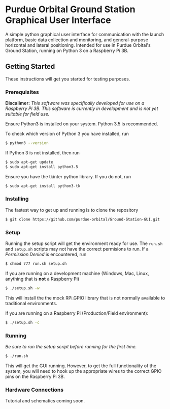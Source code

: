 # Purdue Orbital Ground Station Graphical User Interface

A simple python graphical user interface for communication with the launch platform, basic data collection and monitoring, and general-purpose horizontal and lateral positioning. Intended for use in Purdue Orbital's Ground Station, running on Python 3 on a Raspberry Pi 3B. 

## Getting Started

These instructions will get you started for testing purposes. 

### Prerequisites

__Discalimer:__ _This software was specifically developed for use on a Raspberry Pi 3B. This software is currently in development and is not yet suitable for field use._

Ensure Python3 is installed on your system. Python 3.5 is recommended.

To check which version of Python 3 you have installed, run 

```sh
$ python3 --version
```

If Python 3 is not installed, then run

```sh
$ sudo apt-get update
$ sudo apt-get install python3.5
```
Ensure you have the tkinter python library. If you do not, run
```sh
$ sudo apt-get install python3-tk
```

### Installing

The fastest way to get up and running is to clone the repository

```sh
$ git clone https://github.com/purdue-orbital/Ground-Station-GUI.git
```

### Setup

Running the setup script will get the environment ready for use.
The `run.sh` and `setup.sh` scripts may not have the correct permisions to run. If a _Permission Denied_ is encountered, run
```sh
$ chmod 777 run.sh setup.sh
```
If you are running on a development machine (Windows, Mac, Linux, anything that is __not__ a Raspberry Pi)
```sh
$ ./setup.sh -w
```
This will install the the mock RPi.GPIO library that is not normally available to traditional environments.

If you are running on a Raspberry Pi (Production/Field environment):
```sh
$ ./setup.sh -c
```

### Running

_Be sure to run the setup script before running for the first time._
```sh
$ ./run.sh
```

This will get the GUI running. However, to get the full functionality of the system, you will need to hook up the appropriate wires to the correct GPIO pins on the Raspberry Pi 3B.

### Hardware Connections

Tutorial and schematics coming soon.


